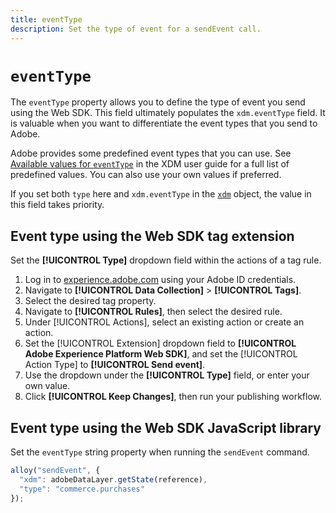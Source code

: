 ```yaml
---
title: eventType
description: Set the type of event for a sendEvent call.
---
```

# `eventType`

The `eventType` property allows you to define the type of event you send using the Web SDK. This field ultimately populates the `xdm.eventType` field. It is valuable when you want to differentiate the event types that you send to Adobe.

Adobe provides some predefined event types that you can use. See [Available values for `eventType`](/help/xdm/classes/experienceevent.md#accepted-values-for-eventtype) in the XDM user guide for a full list of predefined values. You can also use your own values if preferred.

If you set both `type` here and `xdm.eventType` in the [`xdm`](xdm.md) object, the value in this field takes priority.

## Event type using the Web SDK tag extension

Set the **[!UICONTROL Type]** dropdown field within the actions of a tag rule.

1. Log in to [experience.adobe.com](https://experience.adobe.com) using your Adobe ID credentials.
1. Navigate to **[!UICONTROL Data Collection]** > **[!UICONTROL Tags]**.
1. Select the desired tag property.
1. Navigate to **[!UICONTROL Rules]**, then select the desired rule.
1. Under [!UICONTROL Actions], select an existing action or create an action.
1. Set the [!UICONTROL Extension] dropdown field to **[!UICONTROL Adobe Experience Platform Web SDK]**, and set the [!UICONTROL Action Type] to **[!UICONTROL Send event]**.
1. Use the dropdown under the **[!UICONTROL Type]** field, or enter your own value.
1. Click **[!UICONTROL Keep Changes]**, then run your publishing workflow.

## Event type using the Web SDK JavaScript library

Set the `eventType` string property when running the `sendEvent` command.

```js
alloy("sendEvent", {
  "xdm": adobeDataLayer.getState(reference),
  "type": "commerce.purchases"
});
```
